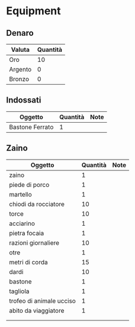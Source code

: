 # Equipment

## Denaro

| Valuta   | Quantità |
| -------- | -------- |
| Oro      | 10       |
| Argento  | 0        |
| Bronzo   | 0        |

## Indossati

| Oggetto                            | Quantità | Note                                   |
| ---------------------------------- | -------- | -------------------------------------- |
| Bastone Ferrato                    | 1        |                                        |

## Zaino

| Oggetto                            | Quantità | Note                                   |
| ---------------------------------- | -------- | -------------------------------------- |
| zaino                              | 1        |                                        |
| piede di porco                     | 1        |                                        |
| martello                           | 1        |                                        |
| chiodi da rocciatore               | 10       |                                        |
| torce                              | 10       |                                        |
| acciarino                          | 1        |                                        |
| pietra focaia                      | 1        |                                        |
| razioni giornaliere                | 10       |                                        |
| otre                               | 1        |                                        |
| metri di corda                     | 15       |                                        |
| dardi                              | 10       |                                        |
| bastone                            | 1        |                                        |
| tagliola                           | 1        |                                        |
| trofeo di animale ucciso           | 1        |                                        |
| abito da viaggiatore               | 1        |                                        |
|                                    |          |                                        |
|                                    |          |                                        |
